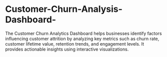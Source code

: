 # Customer-Churn-Analysis-Dashboard-
The Customer Churn Analytics Dashboard helps businesses identify factors influencing customer attrition by analyzing key metrics such as churn rate, customer lifetime value, retention trends, and engagement levels. It provides actionable insights using interactive visualizations.
